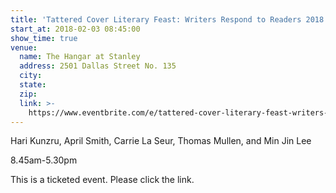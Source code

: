 ```yaml
---
title: 'Tattered Cover Literary Feast: Writers Respond to Readers 2018'
start_at: 2018-02-03 08:45:00
show_time: true
venue:
  name: The Hangar at Stanley
  address: 2501 Dallas Street No. 135
  city:
  state:
  zip:
  link: >-
    https://www.eventbrite.com/e/tattered-cover-literary-feast-writers-respond-to-readers-2018-tickets-39337345058
---
```



Hari Kunzru, April Smith, Carrie La Seur, Thomas Mullen, and Min Jin Lee

8.45am-5.30pm

This is a ticketed event. Please click the link.&nbsp;